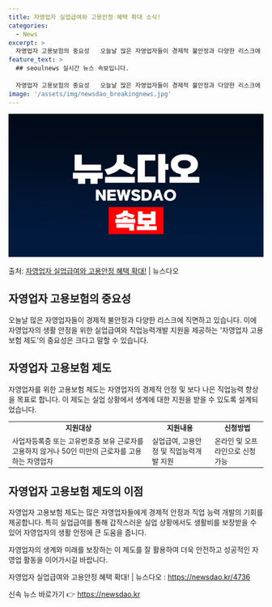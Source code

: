 ```yaml
---
title: 자영업자 실업급여와 고용안정 혜택 확대 소식!
categories:
  - News
excerpt: >
  자영업자 고용보험의 중요성   오늘날 많은 자영업자들이 경제적 불안정과 다양한 리스크에 직면하고 있습니다. …
feature_text: >
  ## seoulnews 실시간 뉴스 속보입니다.

  자영업자 고용보험의 중요성   오늘날 많은 자영업자들이 경제적 불안정과 다양한 리스크에 직면하고 있습니다. …
image: '/assets/img/newsdao_breakingnews.jpg'
---
```


![뉴스다오 속보](/assets/img/newsdao_breakingnews.jpg)

<p>출처: <a href="https://newsdao.kr/4736" rel="dofollow">자영업자 실업급여와 고용안정 혜택 확대!</a> | 뉴스다오</p>

<h2 data-ke-size="size26">자영업자 고용보험의 중요성</h2>
<p data-ke-size="size16">오늘날 많은 자영업자들이 경제적 불안정과 다양한 리스크에 직면하고 있습니다. 이에 자영업자의 생활 안정을 위한 실업급여와 직업능력개발 지원을 제공하는 '자영업자 고용보험 제도'의 중요성은 크다고 말할 수 있습니다.</p>

<h2 data-ke-size="size26">자영업자 고용보험 제도</h2>
<p data-ke-size="size16">자영업자를 위한 고용보험 제도는 자영업자의 경제적 안정 및 보다 나은 직업능력 향상을 목표로 합니다. 이 제도는 실업 상황에서 생계에 대한 지원을 받을 수 있도록 설계되었습니다.</p>

<table>
  <tr>
    <td style="text-align: center; height: 17px;"><b>지원대상</b></td>
    <td style="text-align: center; height: 17px;"><b>지원내용</b></td>
    <td style="text-align: center; height: 17px;"><b>신청방법</b></td>
  </tr>
  <tr>
    <td>사업자등록증 또는 고유번호증 보유 근로자를 고용하지 않거나 50인 미만의 근로자를 고용하는 자영업자</td>
    <td>실업급여, 고용안정 및 직업능력개발 지원</td>
    <td>온라인 및 오프라인으로 신청 가능</td>
  </tr>
</table>

<h2 data-ke-size="size26">자영업자 고용보험 제도의 이점</h2>
<p data-ke-size="size16">자영업자 고용보험 제도는 많은 자영업자들에게 경제적 안정과 직업 능력 개발의 기회를 제공합니다. 특히 실업급여를 통해 갑작스러운 실업 상황에서도 생활비를 보장받을 수 있어 자영업자의 생활 안정에 큰 도움을 줍니다.</p>

<p data-ke-size="size16">자영업자의 생계와 미래를 보장하는 이 제도를 잘 활용하여 더욱 안전하고 성공적인 자영업 활동을 이어가시길 바랍니다.</p>

<p data-ke-size="size16">자영업자 실업급여와 고용안정 혜택 확대! | 뉴스다오  : <a href="https://newsdao.kr/4736">https://newsdao.kr/4736</a></p>
 

신속 뉴스 바로가기 👉 <a href="https://newsdao.kr" rel="dofollow">https://newsdao.kr</a>


